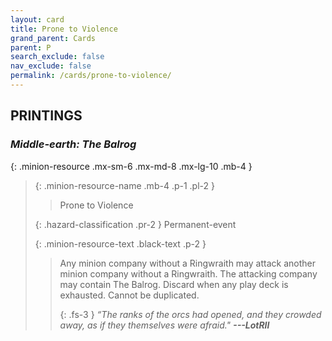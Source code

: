 ```yaml
---
layout: card
title: Prone to Violence
grand_parent: Cards
parent: P
search_exclude: false
nav_exclude: false
permalink: /cards/prone-to-violence/
---
```


## PRINTINGS


### _Middle-earth: The Balrog_

{: .minion-resource .mx-sm-6 .mx-md-8 .mx-lg-10 .mb-4 }
> {: .minion-resource-name .mb-4 .p-1 .pl-2 }
> > <div class="hazard-mp"></div>
> > <div class="card-name">Prone to Violence</div>
>
> {: .hazard-classification .pr-2 }
> Permanent-event
>
> {: .minion-resource-text .black-text .p-2 }
> > Any minion company without a Ringwraith may attack another minion company without a Ringwraith. The attacking company may contain The Balrog. Discard when any play deck is exhausted. Cannot be duplicated. 
> > 
> > {: .fs-3 } 
> > _“The ranks of the orcs had opened, and they crowded away, as if they themselves were afraid."_ ***---&#65279;LotRII*** 
> 

